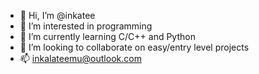 - 👋 Hi, I’m @inkatee
- 👀 I’m interested in programming
- 🌱 I’m currently learning C/C++ and Python
- 💞️ I’m looking to collaborate on easy/entry level projects
- 📫 inkalateemu@outlook.com

<!---
inkatee/inkatee is a ✨ special ✨ repository because its `README.md` (this file) appears on your GitHub profile.
You can click the Preview link to take a look at your changes.
--->
